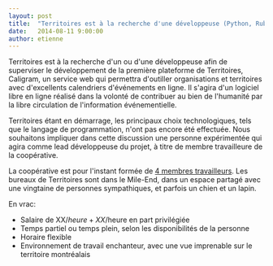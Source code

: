 ```yaml
---
layout: post
title:  "Territoires est à la recherche d'une développeuse (Python, Ruby ou autre)"
date:   2014-08-11 9:00:00
author: etienne
---
```


Territoires est à la recherche d'un ou d'une développeuse afin de superviser le développement de la première plateforme de Territoires, Caligram, un service web qui permettra d'outiller organisations et territoires avec d'excellents calendriers d'événements en ligne. Il s'agira d'un logiciel libre en ligne réalisé dans la volonté de contribuer au bien de l'humanité par la libre circulation de l'information événementielle.

Territoires étant en démarrage, les principaux choix technologiques, tels que le langage de programmation, n'ont pas encore été effectuée. Nous souhaitons impliquer dans cette discussion une personne expérimentée qui agira comme lead développeuse du projet, à titre de membre travailleure de la coopérative.

La coopérative est pour l'instant formée de [4 membres travailleurs](/equipe/). Les bureaux de Territoires sont dans le Mile-End, dans un espace partagé avec une vingtaine de personnes sympathiques, et parfois un chien et un lapin.

En vrac:

+ Salaire de XX$/heure + XX$/heure en part privilégiée
+ Temps partiel ou temps plein, selon les disponibilités de la personne
+ Horaire flexible
+ Environnement de travail enchanteur, avec une vue imprenable sur le territoire montréalais
